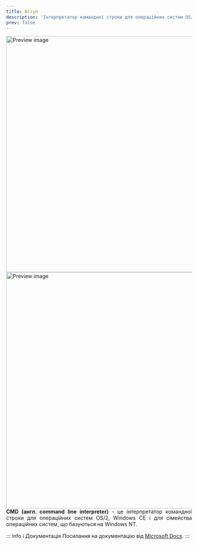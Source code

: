 ```yaml
---
title: Вступ
description: 'Інтерпретатор командної строки для операційних систем OS/2, Windows CE'
prev: false
---
```


<script setup>
import { useData } from 'vitepress'

const  { isDark }  = useData();
</script>

<img src="/img/preview-dark.png" width="1280" height="640" alt="Preview image" v-if="isDark"/>
<img src="/img/preview-light.png" width="1280" height="640" alt="Preview image" v-else/>

<div style="text-align: justify"> 
<b>CMD (англ. command line interpreter)</b> - це інтерпретатор командної строки для операційних систем OS/2, Windows CE і для сімейства операційних систем, що базуються на Windows NT.
</div>

::: info ℹ️ Документація
Посилання на документацію від [Microsoft Docs](https://docs.microsoft.com/en-us/windows-server/administration/windows-commands/cmd 'Microsoft Dosc').
:::
